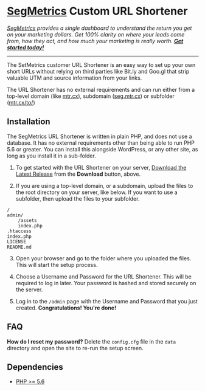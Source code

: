 [SegMetrics](https://segmetrics.io/) Custom URL Shortener
==========================================================
_[SegMetrics](https://segmetrics.io) provides a single dashboard to understand the return you get on your marketing dollars.
Get 100% clarity on where your leads come from, how they act, and how much your marketing is really worth. **[Get started today!](https://segmetrics.io)**_

---

The SetMetrics customer URL Shortener is an easy way to set up your own short URLs 
without relying on third parties like Bit.ly and Goo.gl that strip valuable UTM and source information from your links.

The URL Shortener has no external requirements and can run either from a top-level domain (like [mtr.cx](http://mtr.cx)), subdomain ([seg.mtr.cx](https://seg.mtr.cx)) or subfolder ([mtr.cx/to/](https://mtr.cx/to/))


Installation
---------------------------------------------------------
The SegMetrics URL Shortener is written in plain PHP, and does not use a database.
It has no external requirements other than being able to run PHP 5.6 or greater.
You can install this alongside WordPress, or any other site, as long as you install it in a sub-folder.
 
1. To get started with the URL Shortener on your server, [Download the Latest Release](https://github.com/segmetrics/url-shortener/archive/master.zip)
from the **Download** button, above.

2. If you are using a top-level domain, or a subdomain, upload the files to the root directory on your server, like below.
If you want to use a subfolder, then upload the files to your subfolder.
```
/
admin/
    /assets
    index.php
.htaccess
index.php
LICENSE
README.md
``` 

3. Open your browser and go to the folder where you uploaded the files. This will start the setup process.

4. Choose a Username and Password for the URL Shortener. This will be required to log in later.
Your password is hashed and stored securely on the server.

5. Log in to the `/admin` page with the Username and Password that you just created. **Congratulations! You're done!**


FAQ
---------------------------------------------------------

**How do I reset my password?**
Delete the `config.cfg` file in the `data` directory and open the site to re-run the setup screen.

Dependencies
---------------------------------------------------------
- [PHP >= 5.6](https://php.net/)